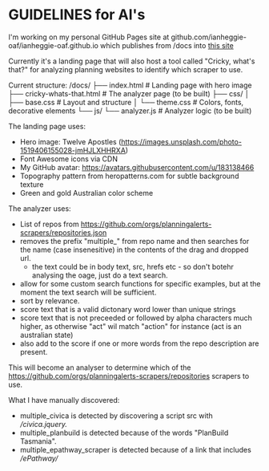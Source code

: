 # GUIDELINES for AI's

I'm working on my personal GitHub Pages site at github.com/ianheggie-oaf/ianheggie-oaf.github.io 
which publishes from /docs into [this site](https://ianheggie-oaf.github.io/)

Currently it's a landing page that will also host a tool called "Cricky, what's that?" 
for analyzing planning websites to identify which scraper to use.

Current structure:
/docs/
├── index.html           # Landing page with hero image
├── cricky-whats-that.html  # The analyzer page (to be built)
├── css/
│   ├── base.css        # Layout and structure
│   └── theme.css       # Colors, fonts, decorative elements
└── js/
    └── analyzer.js     # Analyzer logic (to be built)

The landing page uses:
- Hero image: Twelve Apostles (https://images.unsplash.com/photo-1519406155028-jmHJLXHHRXA)
- Font Awesome icons via CDN
- My GitHub avatar: https://avatars.githubusercontent.com/u/183138466
- Topography pattern from heropatterns.com for subtle background texture
- Green and gold Australian color scheme

The analyzer uses:
- List of repos from https://github.com/orgs/planningalerts-scrapers/repositories.json
- removes the prefix "multiple_" from repo name and then searches for the name (case insenesitive) in the contents of the drag and dropped url.
  - the text could be in body text, src, hrefs etc - so don't botehr analysing the oage, just do a text search.
- allow for some custom search functions for specific examples, but at the moment the text search will be sufficient.
- sort by relevance.
- score text that is a valid dictonary word lower than unique strings
- score text that is not preceeded or followed by alpha characters much higher, as otherwise "act" wil match "action" for instance (act is an australian state)
- also add to the score if one or more words from the repo description are present.

This will become an analyser to determine which of the https://github.com/orgs/planningalerts-scrapers/repositories scrapers to use.

What I have manually discovered:
* multiple_civica is detected by discovering a script src with */civica.jquery.*
* multiple_planbuild is detected because of the words "PlanBuild Tasmania".
* multiple_epathway_scraper is detected because of a link that includes */ePathway/*

